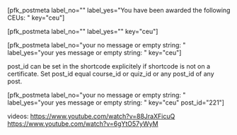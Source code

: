[pfk_postmeta label_no="" label_yes="You have been awarded the following CEUs: " key="ceu"]

[pfk_postmeta label_no="" label_yes="" key="ceu"]

[pfk_postmeta label_no="your no message or empty string: " label_yes="your yes message or empty string: " key="ceu"]

post_id can be set in the shortcode explicitely if shortcode is not on a certificate. Set post_id equal course_id or quiz_id or any post_id of any post.

[pfk_postmeta label_no="your no message or empty string: " label_yes="your yes message or empty string: " key="ceu" post_id="221"]

videos: https://www.youtube.com/watch?v=88JraXFicuQ
        https://www.youtube.com/watch?v=6gYtO57yWyM

